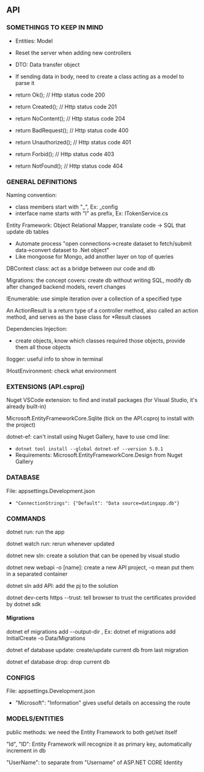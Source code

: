 ## API

### SOMETHINGS TO KEEP IN MIND

- Entities: Model
- Reset the server when adding new controllers
- DTO: Data transfer object
- If sending data in body, need to create a class acting as a model to parse it

- return Ok(); // Http status code 200
- return Created(); // Http status code 201
- return NoContent(); // Http status code 204
- return BadRequest(); // Http status code 400
- return Unauthorized(); // Http status code 401
- return Forbid(); // Http status code 403
- return NotFound(); // Http status code 404

### GENERAL DEFINITIONS

Naming convention:

- class members start with "\_", Ex: \_config
- interface name starts with "I" as prefix, Ex: ITokenService.cs

Entity Framework: Object Relational Mapper, translate code -> SQL that update db tables

- Automate process "open connections->create dataset to fetch/submit data->convert dataset to .Net object"
- Like mongoose for Mongo, add another layer on top of queries

DBContext class: act as a bridge between our code and db

Migrations: the concept covers: create db without writing SQL, modify db after changed backend models, revert changes

IEnumerable: use simple iteration over a collection of a specified type

An ActionResult is a return type of a controller method, also called an action method, and serves as the base class for \*Result classes

Dependencies Injection:

- create objects, know which classes required those objects, provide them all those objects

Ilogger: useful info to show in terminal

IHostEnvironment: check what environment

### EXTENSIONS (API.csproj)

Nuget VSCode extension: to find and install packages (for Visual Studio, it's already built-in)

Microsoft.EntityFrameworkCore.Sqlite (tick on the API.csproj to install with the project)

dotnet-ef: can't install using Nuget Gallery, have to use cmd line:

- `dotnet tool install --global dotnet-ef --version 5.0.1`
- Requirements: Microsoft.EntityFrameworkCore.Design from Nuget Gallery

### DATABASE

File: appsettings.Development.json

- `"ConnectionStrings": {"Default": "Data source=datingapp.db"}`

### COMMANDS

dotnet run: run the app

dotnet watch run: rerun whenever updated

dotnet new sln: create a solution that can be opened by visual studio

dotnet new webapi -o [name]: create a new API project, -o mean put them in a separated container

dotnet sln add API: add the pj to the solution

dotnet dev-certs https --trust: tell browser to trust the certificates provided by dotnet sdk

#### Migrations

dotnet ef migrations add <NAME> --output-dir <PATH>, Ex: dotnet ef migrations add InitialCreate -o Data/Migrations

dotnet ef database update: create/update current db from last migration

dotnet ef database drop: drop current db

### CONFIGS

File: appsettings.Development.json

- "Microsoft": "Information" gives useful details on accessing the route

### MODELS/ENTITIES

public methods: we need the Entity Framework to both get/set itself

"Id", "ID": Entity Framework will recognize it as primary key, automatically increment in db

"UserName": to separate from "Username" of ASP.NET CORE Identity

